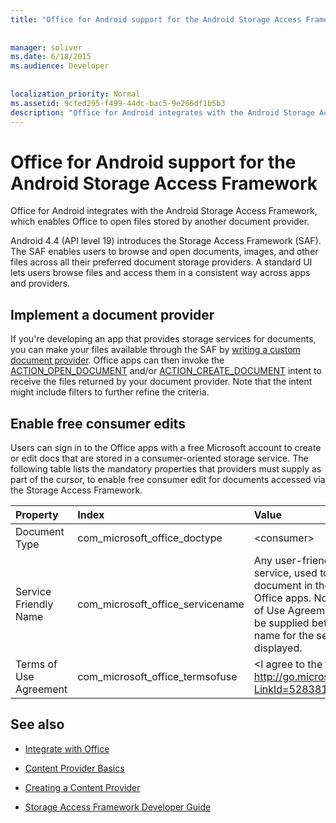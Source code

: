 ```yaml
---
title: "Office for Android support for the Android Storage Access Framework"
 
 
manager: soliver
ms.date: 6/18/2015
ms.audience: Developer
 
 
localization_priority: Normal
ms.assetid: 9cfed295-f499-44dc-bac5-9e266df1b5b3
description: "Office for Android integrates with the Android Storage Access Framework, which enables Office to open files stored by another document provider."
---
```


# Office for Android support for the Android Storage Access Framework

Office for Android integrates with the Android Storage Access Framework, which enables Office to open files stored by another document provider.
  
Android 4.4 (API level 19) introduces the Storage Access Framework (SAF). The SAF enables users to browse and open documents, images, and other files across all their preferred document storage providers. A standard UI lets users browse files and access them in a consistent way across apps and providers.
  
## Implement a document provider

If you're developing an app that provides storage services for documents, you can make your files available through the SAF by [writing a custom document provider](https://developer.android.com/guide/topics/providers/document-provider.html). Office apps can then invoke the [ACTION_OPEN_DOCUMENT](https://developer.android.com/reference/android/content/Intent.html) and/or [ACTION_CREATE_DOCUMENT](https://developer.android.com/reference/android/content/Intent.html) intent to receive the files returned by your document provider. Note that the intent might include filters to further refine the criteria. 
  
## Enable free consumer edits

Users can sign in to the Office apps with a free Microsoft account to create or edit docs that are stored in a consumer-oriented storage service. The following table lists the mandatory properties that providers must supply as part of the cursor, to enable free consumer edit for documents accessed via the Storage Access Framework.
  
|**Property**|**Index**|**Value**|
|:-----|:-----|:-----|
|Document Type  <br/> |com_microsoft_office_doctype  <br/> |\<consumer\>  <br/> |
|Service Friendly Name  <br/> |com_microsoft_office_servicename  <br/> |Any user-friendly name for the service, used to identify a document in the Recent list in the Office apps. Note that the "Terms of Use Agreement" property must be supplied before the friendly name for the service can be displayed.  <br/> |
|Terms of Use Agreement  <br/> |com_microsoft_office_termsofuse  <br/> |\<I agree to the terms located at http://go.microsoft.com/fwlink/p/?LinkId=528381\>  <br/> |
   
## See also
<a name="bk_addresources"> </a>

- [Integrate with Office](integrate-with-office.md)
    
- [Content Provider Basics](hhttps://developer.android.com/guide/topics/providers/content-provider-basics.html)
    
- [Creating a Content Provider](https://developer.android.com/guide/topics/providers/content-provider-creating.html)
    
- [Storage Access Framework Developer Guide](https://developer.android.com/guide/topics/providers/document-provider.html)
    

